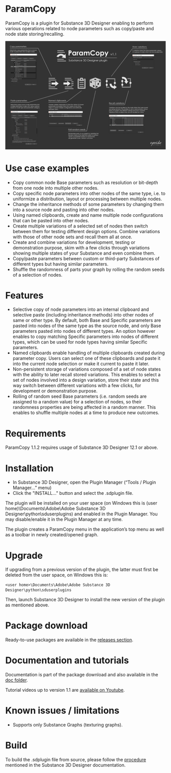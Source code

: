 # ParamCopy
ParamCopy is a plugin for Substance 3D Designer enabling to perform various operations related to node parameters such as copy/paste and node state storing/recalling.

![ParamCopy-MiniDoc.jpg](https://github.com/eyosido/ParamCopy/blob/main/doc/ParamCopy-MiniDoc.jpg)

# Use case examples
- Copy common node Base parameters such as resolution or bit-depth from one node into multiple other nodes.
- Copy specific node parameters into other nodes of the same type, i.e. to uniformize a distribution, layout or processing between multiple nodes.
- Change the inheritance methods of some parameters by changing them into a source node and pasting into other nodes.
- Using named clipboards, create and name multiple node configurations that can be pasted into other nodes.
- Create multiple variations of a selected set of nodes then switch between them for testing different design options. Combine variations with those of other node sets and recall them all at once.
- Create and combine variations for development, testing or demonstration purpose, skim with a few clicks through variations showing multiple states of your Substance and even combine them.
- Copy/paste parameters between custom or third-party Substances of different types but having similar parameters.
- Shuffle the randomness of parts your graph by rolling the random seeds of a selection of nodes.

# Features
- Selective copy of node parameters into an internal clipboard and selective paste (including inheritance methods) into other nodes of same or other type. By default, both Base and Specific parameters are pasted into nodes of the same type as the source node, and only Base parameters pasted into nodes of different types. An option however enables to copy matching Specific parameters into nodes of different types, which can be used for node types having similar Specific parameters.
- Named clipboards enable handling of multiple clipboards created during parameter copy. Users can select one of these clipboards and paste it into the current node selection or make it current to paste it later.
- Non-persistent storage of variations composed of a set of node states with the ability to later recall stored variations. This enables to select a set of nodes involved into a design variation, store their state and this way switch between different variations with a few clicks, for development or demonstration purpose.
- Rolling of random seed Base parameters (i.e. random seeds are assigned to a random value) for a selection of nodes, so their randomness properties are being affected in a random manner. This enables to shuffle multiple nodes at a time to produce new outcomes.

# Requirements
ParamCopy 1.1.2 requires usage of Substance 3D Designer 12.1 or above.

# Installation
- In Substance 3D Designer, open the Plugin Manager (“Tools / Plugin Manager...” menu)
- Click the "INSTALL..." button and select the .sdplugin file.

The plugin will be installed on your user space (on Windows this is (user home)\Documents\Adobe\Adobe Substance 3D Designer\python\sduserplugins) and enabled in the Plugin Manager. You may disable/enable it in the Plugin Manager at any time.

The plugin creates a ParamCopy menu in the application’s top menu as well as a toolbar in newly created/opened graph.

# Upgrade
If upgrading from a previous version of the plugin, the latter must first be deleted from the user space, on Windows this is:

    <user home>\Documents\Adobe\Adobe Substance 3D Designer\python\sduserplugins
Then, launch Substance 3D Designer to install the new version of the plugin as mentioned above.

# Package download
Ready-to-use packages are available in the [releases section](https://github.com/eyosido/ParamCopy/releases).

# Documentation and tutorials
Documentation is part of the package download and also available in the [doc folder](https://github.com/eyosido/ParamCopy/tree/main/doc).

Tutorial videos up to version 1.1 are [available on Youtube](https://www.youtube.com/playlist?list=PLHiaUQJoD9AVxDR9W-Bg8LwQOfGUm5sTM).

# Known issues / limitations
- Supports only Substance Graphs (texturing graphs).

# Build
To build the .sdplugin file from source, please follow the [procedure](https://substance3d.adobe.com/documentation/sddoc/packaging-plugins-182257149.html) mentioned in the Substance 3D Designer documentation.
